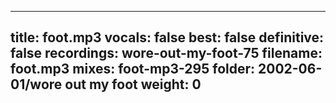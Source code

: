 
---
title: foot.mp3
vocals: false
best: false
definitive: false
recordings: wore-out-my-foot-75
filename: foot.mp3
mixes: foot-mp3-295
folder: 2002-06-01/wore out my foot
weight: 0
---
